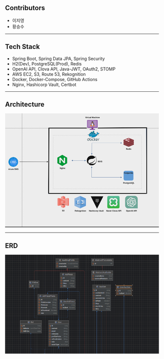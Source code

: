 ## Contributors
- 이지영
- 황승수

<hr/>

## Tech Stack
- Spring Boot, Spring Data JPA, Spring Security
- H2(Dev), PostgreSQL(Prod), Redis
- OpenAI API, Clova API, Java-JWT, OAuth2, STOMP
- AWS EC2, S3, Route 53, Rekognition
- Docker, Docker-Compose, GitHub Actions
- Nginx, Hashicorp Vault, Certbot

<hr/>

## Architecture
![](document/artfolio-architecture.png)

<hr/>

## ERD
![](document/artfolio_erd.png)